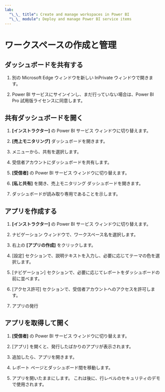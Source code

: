 ```yaml
---
lab:
  "\_\_ title": Create and manage workspaces in Power BI
  "\_\_ module": Deploy and manage Power BI service items
---
```


# ワークスペースの作成と管理

## ダッシュボードを共有する

1. 別の Microsoft Edge ウィンドウを新しい InPrivate ウィンドウで開きます。

1. Power BI サービスにサインインし、まだ行っていない場合は、Power BI Pro 試用版ライセンスに同意します。

## 共有ダッシュボードを開く

1. **[インストラクター]** の Power BI サービス ウィンドウに切り替えます。

1. **[売上モニタリング]** ダッシュボードを開きます。

1. メニューから、共有を選択します。

1. 受信者アカウントにダッシュボードを共有します。

1. **[受信者]** の Power BI サービス ウィンドウに切り替えます。

1. **[私と共有]** を開き、売上モニタリング ダッシュボードを開きます。

1. ダッシュボードが読み取り専用であることを示します。

## アプリを作成する

1. **[インストラクター]** の Power BI サービス ウィンドウに切り替えます。

1. ナビゲーション ウィンドウで、ワークスペース名を選択します。

1. 右上の **[アプリの作成]** をクリックします。

1. [設定] セクションで、説明テキストを入力し、必要に応じてテーマの色を選択します。

1. [ナビゲーション] セクションで、必要に応じてレポートをダッシュボードの前に並べます。

1. [アクセス許可] セクションで、受信者アカウントへのアクセスを許可します。

1. アプリの発行

## アプリを取得して開く

1. **[受信者]** の Power BI サービス ウィンドウに切り替えます。

1. [アプリ] を開くと、発行したばかりのアプリが表示されます。

1. 追加したら、アプリを開きます。

1. レポート ページとダッシュボード間を移動します。

1. アプリを開いたままにします。 これは後に、行レベルのセキュリティのデモで使用されます。

